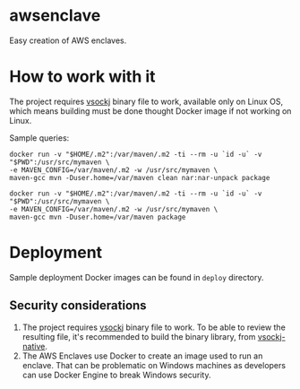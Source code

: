 # awsenclave
Easy creation of AWS enclaves.

# How to work with it

The project requires [vsockj](https://app.circleci.com/pipelines/github/Cloud-Architects/vsockj) binary file to work, available only on Linux OS, which means building must be done thought Docker image if not working on Linux.

Sample queries:
```shell
docker run -v "$HOME/.m2":/var/maven/.m2 -ti --rm -u `id -u` -v "$PWD":/usr/src/mymaven \
-e MAVEN_CONFIG=/var/maven/.m2 -w /usr/src/mymaven \
maven-gcc mvn -Duser.home=/var/maven clean nar:nar-unpack package
```

```shell
docker run -v "$HOME/.m2":/var/maven/.m2 -ti --rm -u `id -u` -v "$PWD":/usr/src/mymaven \
-e MAVEN_CONFIG=/var/maven/.m2 -w /usr/src/mymaven \
maven-gcc mvn -Duser.home=/var/maven package
```

# Deployment

Sample deployment Docker images can be found in `deploy` directory.

## Security considerations

1. The project requires [vsockj](https://app.circleci.com/pipelines/github/Cloud-Architects/vsockj) binary file to work. To be able to review the resulting file, it's recommended to build the binary library, from [vsockj-native](https://github.com/Cloud-Architects/vsockj/tree/main/vsockj-native).
2. The AWS Enclaves use Docker to create an image used to run an enclave. That can be problematic on Windows machines as developers can use Docker Engine to break Windows security.
